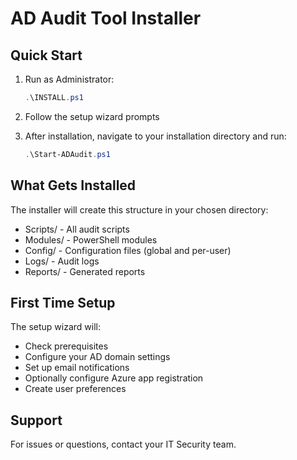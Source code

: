 ﻿# AD Audit Tool Installer

## Quick Start

1. Run as Administrator:
   ```powershell
   .\INSTALL.ps1
   ```

2. Follow the setup wizard prompts

3. After installation, navigate to your installation directory and run:
   ```powershell
   .\Start-ADAudit.ps1
   ```

## What Gets Installed

The installer will create this structure in your chosen directory:
- Scripts/ - All audit scripts
- Modules/ - PowerShell modules
- Config/ - Configuration files (global and per-user)
- Logs/ - Audit logs
- Reports/ - Generated reports

## First Time Setup

The setup wizard will:
- Check prerequisites
- Configure your AD domain settings
- Set up email notifications
- Optionally configure Azure app registration
- Create user preferences

## Support

For issues or questions, contact your IT Security team.
